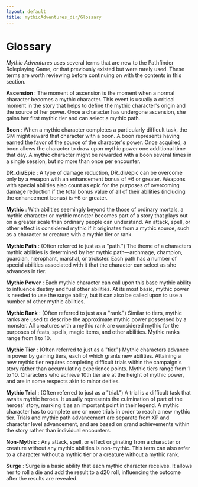 ```yaml
---
layout: default
title: mythicAdventures_dir/Glossary
---
```

# Glossary

_Mythic Adventures_ uses several terms that are new to the Pathfinder Roleplaying Game, or that previously existed but were rarely used. These terms are worth reviewing before continuing on with the contents in this section.

**Ascension** : The moment of ascension is the moment when a normal character becomes a mythic character. This event is usually a critical moment in the story that helps to define the mythic character's origin and the source of her power. Once a character has undergone ascension, she gains her first mythic tier and can select a mythic path.

**Boon** : When a mythic character completes a particularly difficult task, the GM might reward that character with a boon. A boon represents having earned the favor of the source of the character's power. Once acquired, a boon allows the character to draw upon mythic power one additional time that day. A mythic character might be rewarded with a boon several times in a single session, but no more than once per encounter.

**DR_dir/Epic** : A type of damage reduction, DR_dir/epic can be overcome only by a weapon with an enhancement bonus of +6 or greater. Weapons with special abilities also count as epic for the purposes of overcoming damage reduction if the total bonus value of all of their abilities (including the enhancement bonus) is +6 or greater.

**Mythic** : With abilities seemingly beyond the those of ordinary mortals, a mythic character or mythic monster becomes part of a story that plays out on a greater scale than ordinary people can understand. An attack, spell, or other effect is considered mythic if it originates from a mythic source, such as a character or creature with a mythic tier or rank.

**Mythic Path** : (Often referred to just as a "path.") The theme of a characters mythic abilities is determined by her mythic path—archmage, champion, guardian, hierophant, marshal, or trickster. Each path has a number of special abilities associated with it that the character can select as she advances in tier.

**Mythic Power** : Each mythic character can call upon this base mythic ability to influence destiny and fuel other abilities. At its most basic, mythic power is needed to use the surge ability, but it can also be called upon to use a number of other mythic abilities.

**Mythic Rank** : (Often referred to just as a "rank.") Similar to tiers, mythic ranks are used to describe the approximate mythic power possessed by a monster. All creatures with a mythic rank are considered mythic for the purposes of feats, spells, magic items, and other abilities. Mythic ranks range from 1 to 10.

**Mythic Tier** : (Often referred to just as a "tier.") Mythic characters advance in power by gaining tiers, each of which grants new abilities. Attaining a new mythic tier requires completing difficult trials within the campaign's story rather than accumulating experience points. Mythic tiers range from 1 to 10. Characters who achieve 10th tier are at the height of mythic power, and are in some respects akin to minor deities.

**Mythic Trial** : (Often referred to just as a "trial.") A trial is a difficult task that awaits mythic heroes. It usually represents the culmination of part of the heroes' story, marking it as an important point in their legend. A mythic character has to complete one or more trials in order to reach a new mythic tier. Trials and mythic path advancement are separate from XP and character level advancement, and are based on grand achievements within the story rather than individual encounters.

**Non-Mythic** : Any attack, spell, or effect originating from a character or creature without any mythic abilities is non-mythic. This term can also refer to a character without a mythic tier or a creature without a mythic rank.

**Surge** : Surge is a basic ability that each mythic character receives. It allows her to roll a die and add the result to a d20 roll, influencing the outcome after the results are revealed.

